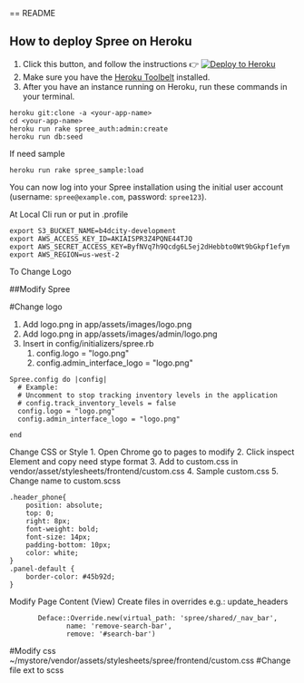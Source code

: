 == README

## How to deploy Spree on Heroku

1.  Click this button, and follow the instructions :point_right: [![Deploy to Heroku](https://www.herokucdn.com/deploy/button.svg)](https://heroku.com/deploy)
2. Make sure you have the [Heroku Toolbelt](https://toolbelt.heroku.com) installed.
3. After you have an instance running on Heroku, run these commands in your terminal.

```
heroku git:clone -a <your-app-name>
cd <your-app-name>
heroku run rake spree_auth:admin:create
heroku run db:seed
```
If need sample

```
heroku run rake spree_sample:load
```

You can now log into your Spree installation using the initial user account (username: `spree@example.com`,  password: `spree123`).



At Local Cli run or put in .profile 

```
export S3_BUCKET_NAME=b4dcity-development 
export AWS_ACCESS_KEY_ID=AKIAISPR3Z4PQNE44TJQ 
export AWS_SECRET_ACCESS_KEY=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 
export AWS_REGION=us-west-2
```
To Change Logo

##Modify Spree

#Change logo
1. Add logo.png in app/assets/images/logo.png 
2. Add logo.png in app/assets/images/admin/logo.png 
3. Insert in config/initializers/spree.rb
    1. config.logo = "logo.png"
    2. config.admin_interface_logo = "logo.png"
```
Spree.config do |config|
  # Example:
  # Uncomment to stop tracking inventory levels in the application
  # config.track_inventory_levels = false
  config.logo = "logo.png"
  config.admin_interface_logo = "logo.png"

end
```

Change CSS  or Style
    1. Open Chrome go to pages to modify
    2. Click inspect Element and copy need stype format 
    3. Add to custom.css in vendor/asset/stylesheets/frontend/custom.css
    4. Sample custom.css
    5. Change name to custom.scss
```
.header_phone{
	position: absolute;
	top: 0;
	right: 8px;
	font-weight: bold;
	font-size: 14px;
	padding-bottom: 10px;
	color: white;
}
.panel-default {
    border-color: #45b92d;
}
```

Modify Page Content (View)
Create files in overrides e.g.: update_headers
```
       Deface::Override.new(virtual_path: 'spree/shared/_nav_bar',     
              name: 'remove-search-bar',      
              remove: '#search-bar')  
```

#Modify css
~/mystore/vendor/assets/stylesheets/spree/frontend/custom.css
#Change file ext to scss


